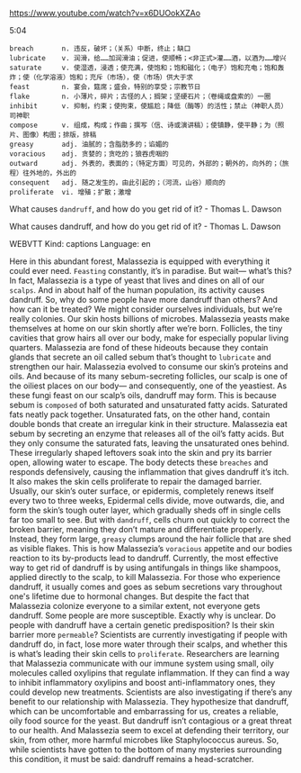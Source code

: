 https://www.youtube.com/watch?v=x6DUOokXZAo

5:04

```
breach       n. 违反，破坏；（关系）中断，终止；缺口
lubricate    v. 润滑，给……加润滑油；促进，使顺畅；<非正式>灌……酒，以酒为……增兴
saturate     v. 使湿透，浸透；使充满，使饱和；饱和磁化；（电子）饱和充电；饱和轰炸；使（化学溶液）饱和；充斥（市场），使（市场）供大于求
feast        n. 宴会，筵席；盛会，特别的享受；宗教节日    
flake        n. 小薄片，碎片；古怪的人；搁架；坚硬石片；（卷绳或盘索的）一圈
inhibit      v. 抑制，约束；使拘束，使尴尬；降低（酶等）的活性；禁止（神职人员）司神职
compose      v. 组成，构成；作曲；撰写（信、诗或演讲稿）；使镇静，使平静；为（照片、图像）构图；排版，排稿
greasy       adj. 油腻的；含脂肪多的；谄媚的
voracious    adj. 贪婪的；贪吃的；狼吞虎咽的
outward      adj. 外表的，表面的；（特定方面）可见的，外部的；朝外的，向外的；（旅程）往外地的，外出的
consequent   adj. 随之发生的，由此引起的；（河流，山谷）顺向的
proliferate  vi. 增殖；扩散；激增
```

What causes `dandruff`, and how do you get rid of it? - Thomas L. Dawson

What causes dandruff, and how do you get rid of it? - Thomas L. Dawson 

WEBVTT Kind: captions Language: en 

Here in this abundant forest, Malassezia is equipped with everything it could ever need. `Feasting` constantly, it’s in paradise. But wait— what’s this? In fact, Malassezia is a type of yeast that lives and dines on all of our `scalps`. And in about half of the human population, its activity causes dandruff. So, why do some people have more dandruff than others? And how can it be treated? We might consider ourselves individuals, but we’re really colonies. Our skin hosts billions of microbes. Malassezia yeasts make themselves at home on our skin shortly after we’re born. Follicles, the tiny cavities that grow hairs all over our body, make for especially popular living quarters. Malassezia are fond of these hideouts because they contain glands that secrete an oil called sebum that’s thought to `lubricate` and strengthen our hair. Malassezia evolved to consume our skin’s proteins and oils. And because of its many sebum-secreting follicles, our scalp is one of the oiliest places on our body— and consequently, one of the yeastiest. As these fungi feast on our scalp’s oils, dandruff may form. This is because sebum is `composed` of both saturated and unsaturated fatty acids. Saturated fats neatly pack together. Unsaturated fats, on the other hand, contain double bonds that create an irregular kink in their structure. Malassezia eat sebum by secreting an enzyme that releases all of the oil’s fatty acids. But they only consume the saturated fats, leaving the unsaturated ones behind. These irregularly shaped leftovers soak into the skin and pry its barrier open, allowing water to escape. The body detects these `breaches` and responds defensively, causing the inflammation that gives dandruff it’s itch. It also makes the skin cells proliferate to repair the damaged barrier. Usually, our skin’s outer surface, or epidermis, completely renews itself every two to three weeks, Epidermal cells divide, move outwards, die, and form the skin’s tough outer layer, which gradually sheds off in single cells far too small to see. But with `dandruff`, cells churn out quickly to correct the broken barrier, meaning they don’t mature and differentiate properly. Instead, they form large, `greasy` clumps around the hair follicle that are shed as visible flakes. This is how Malassezia’s `voracious` appetite and our bodies reaction to its by-products lead to dandruff. Currently, the most effective way to get rid of dandruff is by using antifungals in things like shampoos, applied directly to the scalp, to kill Malassezia. For those who experience dandruff, it usually comes and goes as sebum secretions vary throughout one's lifetime due to hormonal changes. But despite the fact that Malassezia colonize everyone to a similar extent, not everyone gets dandruff. Some people are more susceptible. Exactly why is unclear. Do people with dandruff have a certain genetic predisposition? Is their skin barrier more `permeable`? Scientists are currently investigating if people with dandruff do, in fact, lose more water through their scalps, and whether this is what’s leading their skin cells to `proliferate`. Researchers are learning that Malassezia communicate with our immune system using small, oily molecules called oxylipins that regulate inflammation. If they can find a way to inhibit inflammatory oxylipins and boost anti-inflammatory ones, they could develop new treatments. Scientists are also investigating if there’s any benefit to our relationship with Malassezia. They hypothesize that dandruff, which can be uncomfortable and embarrassing for us, creates a reliable, oily food source for the yeast. But dandruff isn’t contagious or a great threat to our health. And Malassezia seem to excel at defending their territory, our skin, from other, more harmful microbes like Staphylococcus aureus. So, while scientists have gotten to the bottom of many mysteries surrounding this condition, it must be said: dandruff remains a head-scratcher. 